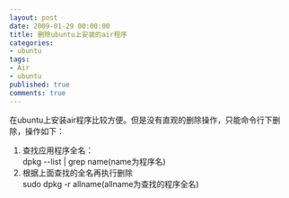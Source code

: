 ```yaml
---
layout: post
date: 2009-01-29 00:00:00
title: 删除ubuntu上安装的air程序
categories:
- ubuntu
tags:
- Air
- ubuntu
published: true
comments: true
---
```

<p>在ubuntu上安装air程序比较方便。但是没有直观的删除操作，只能命令行下删除，操作如下：
<ol>
	<li>查找应用程序全名：<br />
dpkg --list | grep name(name为程序名)</li>
	<li>根据上面查找的全名再执行删除<br />
sudo dpkg -r allname(allname为查找的程序全名)</li>
</ol></p>
